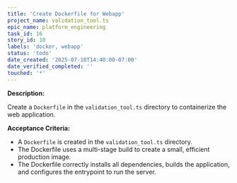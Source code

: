 ```yaml
---
title: 'Create Dockerfile for Webapp'
project_name: validation_tool.ts
epic_name: platform_engineering
task_id: 16
story_id: 10
labels: 'docker, webapp'
status: 'todo'
date_created: '2025-07-18T14:40:00-07:00'
date_verified_completed: ''
touched: '*'
---
```


**Description:**

Create a `Dockerfile` in the `validation_tool.ts` directory to containerize the web application.

**Acceptance Criteria:**

- A `Dockerfile` is created in the `validation_tool.ts` directory.
- The Dockerfile uses a multi-stage build to create a small, efficient production image.
- The Dockerfile correctly installs all dependencies, builds the application, and configures the entrypoint to run the server.
